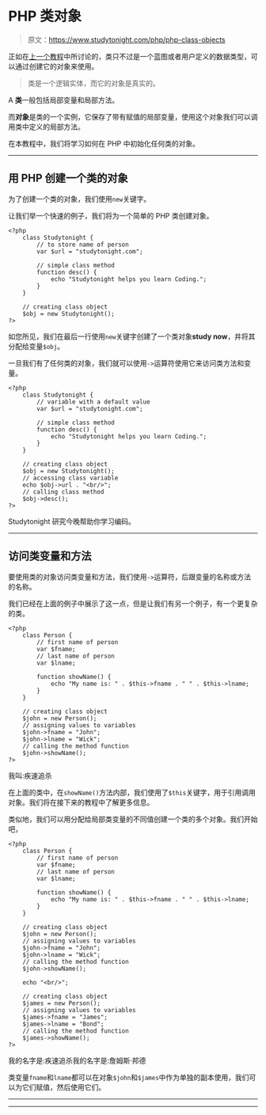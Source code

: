 # PHP 类对象

> 原文：<https://www.studytonight.com/php/php-class-objects>

正如在[上一个教程](php-class)中所讨论的，类只不过是一个蓝图或者用户定义的数据类型，可以通过创建它的对象来使用。

> 类是一个逻辑实体，而它的对象是真实的。

A **类**一般包括局部变量和局部方法。

而**对象**是类的一个实例，它保存了带有赋值的局部变量，使用这个对象我们可以调用类中定义的局部方法。

在本教程中，我们将学习如何在 PHP 中初始化任何类的对象。

* * *

## 用 PHP 创建一个类的对象

为了创建一个类的对象，我们使用`new`关键字。

让我们举一个快速的例子，我们将为一个简单的 PHP 类创建对象。

```
<?php
    class Studytonight {
        // to store name of person
        var $url = "studytonight.com";

        // simple class method
        function desc() {
            echo "Studytonight helps you learn Coding.";
        }
    }

    // creating class object
    $obj = new Studytonight();
?>
```

如您所见，我们在最后一行使用`new`关键字创建了一个类对象**study now**，并将其分配给变量`$obj`。

一旦我们有了任何类的对象，我们就可以使用`->`运算符使用它来访问类方法和变量。

```
<?php
    class Studytonight {
        // variable with a default value
        var $url = "studytonight.com";

        // simple class method
        function desc() {
            echo "Studytonight helps you learn Coding.";
        }
    }

    // creating class object
    $obj = new Studytonight();
    // accessing class variable
    echo $obj->url . "<br/>";
    // calling class method
    $obj->desc();
?>
```

Studytonight 研究今晚帮助你学习编码。

* * *

## 访问类变量和方法

要使用类的对象访问类变量和方法，我们使用`->`运算符，后跟变量的名称或方法的名称。

我们已经在上面的例子中展示了这一点，但是让我们有另一个例子，有一个更复杂的类。

```
<?php
    class Person {
        // first name of person
        var $fname;
        // last name of person
        var $lname;

        function showName() {
            echo "My name is: " . $this->fname . " " . $this->lname;
        }
    }

    // creating class object
    $john = new Person();
    // assigning values to variables
    $john->fname = "John";
    $john->lname = "Wick";
    // calling the method function
    $john->showName();
?>
```

我叫:疾速追杀

在上面的类中，在`showName()`方法内部，我们使用了`$this`关键字，用于引用调用对象。我们将在接下来的教程中了解更多信息。

类似地，我们可以用分配给局部类变量的不同值创建一个类的多个对象。我们开始吧，

```
<?php
    class Person {
        // first name of person
        var $fname;
        // last name of person
        var $lname;

        function showName() {
            echo "My name is: " . $this->fname . " " . $this->lname;
        }
    }

    // creating class object
    $john = new Person();
    // assigning values to variables
    $john->fname = "John";
    $john->lname = "Wick";
    // calling the method function
    $john->showName();

    echo "<br/>";

    // creating class object
    $james = new Person();
    // assigning values to variables
    $james->fname = "James";
    $james->lname = "Bond";
    // calling the method function
    $james->showName();
?>
```

我的名字是:疾速追杀我的名字是:詹姆斯·邦德

类变量`fname`和`lname`都可以在对象`$john`和`$james`中作为单独的副本使用，我们可以为它们赋值，然后使用它们。

* * *

* * *